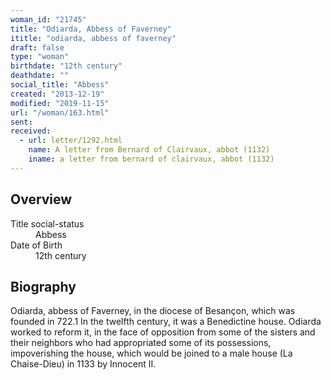 ```yaml
---
woman_id: "21745"
title: "Odiarda, Abbess of Faverney"
ititle: "odiarda, abbess of faverney"
draft: false
type: "woman"
birthdate: "12th century"
deathdate: ""
social_title: "Abbess"
created: "2013-12-19"
modified: "2019-11-15"
url: "/woman/163.html"
sent:
received:
  - url: letter/1292.html
    name: A letter from Bernard of Clairvaux, abbot (1132)
    iname: a letter from bernard of clairvaux, abbot (1132)
---
```

<h2 class="mt-4">Overview</h2><dt>Title social-status</dt><dd>Abbess</dd><dt>Date of Birth</dt><dd>12th century</dd><h2 class="mt-4">Biography</h2>Odiarda, abbess of Faverney, in the diocese of Besançon, which was founded in 722.1  In the twelfth century, it was a Benedictine house.  Odiarda worked to reform it, in the face of opposition from some of the sisters and their neighbors who had appropriated some of its possessions, impoverishing the house, which would be joined to a male house (La Chaise-Dieu) in 1133 by Innocent II.